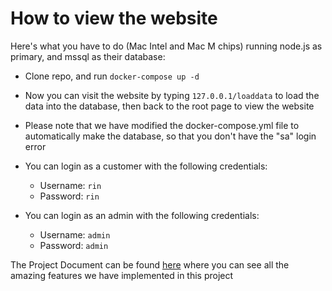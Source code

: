 # How to view the website

Here's what you have to do (Mac Intel and Mac M chips) running node.js as primary, and mssql as their database:

- Clone repo, and run `docker-compose up -d`

- Now you can visit the website by typing `127.0.0.1/loaddata` to load the data into the database, then back to the root page to view the website

- Please note that we have modified the docker-compose.yml file to automatically make the database, so that you don't have the "sa" login error

- You can login as a customer with the following credentials:
  - Username: `rin`
  - Password: `rin`

- You can login as an admin with the following credentials:
  - Username: `admin`
  - Password: `admin`

The Project Document can be found [here](./304%20Project%20Documentation.pdf) where you can see all the amazing features we have implemented in this project
